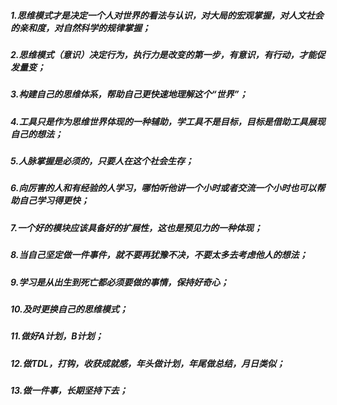 
##### 1.思维模式才是决定一个人对世界的看法与认识，对大局的宏观掌握，对人文社会的亲和度，对自然科学的规律掌握；
##### 2.思维模式（意识）决定行为，执行力是改变的第一步，有意识，有行动，才能促发量变；
##### 3.构建自己的思维体系，帮助自己更快速地理解这个“世界”；
##### 4.工具只是作为思维世界体现的一种辅助，学工具不是目标，目标是借助工具展现自己的想法；
##### 5.人脉掌握是必须的，只要人在这个社会生存；
##### 6.向厉害的人和有经验的人学习，哪怕听他讲一个小时或者交流一个小时也可以帮助自己学习得更快；
##### 7.一个好的模块应该具备好的扩展性，这也是预见力的一种体现；
##### 8.当自己坚定做一件事件，就不要再犹豫不决，不要太多去考虑他人的想法；
##### 9.学习是从出生到死亡都必须要做的事情，保持好奇心；
##### 10.及时更换自己的思维模式；
##### 11.做好A计划，B计划；
##### 12.做TDL，打钩，收获成就感，年头做计划，年尾做总结，月日类似；
##### 13.做一件事，长期坚持下去；

